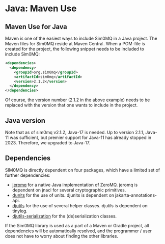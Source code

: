 # Java: Maven Use

## Maven Use for Java

Maven is one of the easiest ways to include Sim0MQ in a Java project. The Maven files for Sim0MQ reside at Maven Central. When a POM-file is created for the project, the following snippet needs to be included to include Sim0MQ:

```xml
<dependencies>
  <dependency>
    <groupId>org.sim0mq</groupId>
    <artifactId>sim0mq</artifactId>
    <version>2.1.2</version>
  </dependency>
</dependencies>
```

Of course, the version number (2.1.2 in the above example) needs to be replaced with the version that one wants to include in the project.


## Java version

Note that as of sim0mq v2.1.2, Java-17 is needed. Up to version 2.1.1, Java-11 was sufficient, but premier support for Java-11 has already stopped in 2023. Therefore, we upgraded to Java-17.


## Dependencies

SIM0MQ is directly dependent on four packages, which have a limited set of further dependencies:

* [jeromq](https://github.com/zeromq/jeromq) for a native Java implementation of ZeroMQ. jeromq is dependent on jnacl for several cryptographic primitives.
* [dunits](https://djunits.org/manual) for the use of units. djunits is dependent on jakarta-annotations-api.
* [djutils](https://djutils.org/manual/) for the use of several helper classes. djutils is dependent on tinylog.
* [djutils-serialization](https://djutils.org/manual/djutils-serialization) for the (de)serialization classes.

If the Sim0MQ library is used as a part of a Maven or Gradle project, all dependencies will be automatically resolved, and the programmer / user does not have to worry about finding the other libraries.
